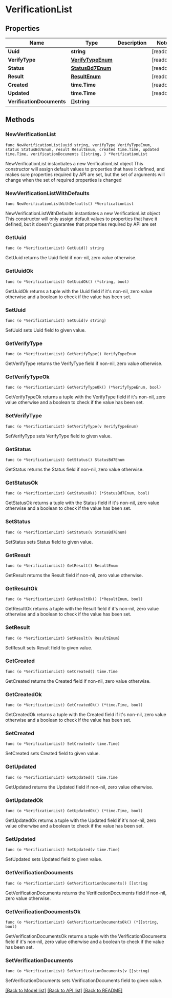# VerificationList

## Properties

Name | Type | Description | Notes
------------ | ------------- | ------------- | -------------
**Uuid** | **string** |  | [readonly] 
**VerifyType** | [**VerifyTypeEnum**](VerifyTypeEnum.md) |  | [readonly] 
**Status** | [**StatusBd7Enum**](StatusBd7Enum.md) |  | [readonly] 
**Result** | [**ResultEnum**](ResultEnum.md) |  | [readonly] 
**Created** | **time.Time** |  | [readonly] 
**Updated** | **time.Time** |  | [readonly] 
**VerificationDocuments** | **[]string** |  | 

## Methods

### NewVerificationList

`func NewVerificationList(uuid string, verifyType VerifyTypeEnum, status StatusBd7Enum, result ResultEnum, created time.Time, updated time.Time, verificationDocuments []string, ) *VerificationList`

NewVerificationList instantiates a new VerificationList object
This constructor will assign default values to properties that have it defined,
and makes sure properties required by API are set, but the set of arguments
will change when the set of required properties is changed

### NewVerificationListWithDefaults

`func NewVerificationListWithDefaults() *VerificationList`

NewVerificationListWithDefaults instantiates a new VerificationList object
This constructor will only assign default values to properties that have it defined,
but it doesn't guarantee that properties required by API are set

### GetUuid

`func (o *VerificationList) GetUuid() string`

GetUuid returns the Uuid field if non-nil, zero value otherwise.

### GetUuidOk

`func (o *VerificationList) GetUuidOk() (*string, bool)`

GetUuidOk returns a tuple with the Uuid field if it's non-nil, zero value otherwise
and a boolean to check if the value has been set.

### SetUuid

`func (o *VerificationList) SetUuid(v string)`

SetUuid sets Uuid field to given value.


### GetVerifyType

`func (o *VerificationList) GetVerifyType() VerifyTypeEnum`

GetVerifyType returns the VerifyType field if non-nil, zero value otherwise.

### GetVerifyTypeOk

`func (o *VerificationList) GetVerifyTypeOk() (*VerifyTypeEnum, bool)`

GetVerifyTypeOk returns a tuple with the VerifyType field if it's non-nil, zero value otherwise
and a boolean to check if the value has been set.

### SetVerifyType

`func (o *VerificationList) SetVerifyType(v VerifyTypeEnum)`

SetVerifyType sets VerifyType field to given value.


### GetStatus

`func (o *VerificationList) GetStatus() StatusBd7Enum`

GetStatus returns the Status field if non-nil, zero value otherwise.

### GetStatusOk

`func (o *VerificationList) GetStatusOk() (*StatusBd7Enum, bool)`

GetStatusOk returns a tuple with the Status field if it's non-nil, zero value otherwise
and a boolean to check if the value has been set.

### SetStatus

`func (o *VerificationList) SetStatus(v StatusBd7Enum)`

SetStatus sets Status field to given value.


### GetResult

`func (o *VerificationList) GetResult() ResultEnum`

GetResult returns the Result field if non-nil, zero value otherwise.

### GetResultOk

`func (o *VerificationList) GetResultOk() (*ResultEnum, bool)`

GetResultOk returns a tuple with the Result field if it's non-nil, zero value otherwise
and a boolean to check if the value has been set.

### SetResult

`func (o *VerificationList) SetResult(v ResultEnum)`

SetResult sets Result field to given value.


### GetCreated

`func (o *VerificationList) GetCreated() time.Time`

GetCreated returns the Created field if non-nil, zero value otherwise.

### GetCreatedOk

`func (o *VerificationList) GetCreatedOk() (*time.Time, bool)`

GetCreatedOk returns a tuple with the Created field if it's non-nil, zero value otherwise
and a boolean to check if the value has been set.

### SetCreated

`func (o *VerificationList) SetCreated(v time.Time)`

SetCreated sets Created field to given value.


### GetUpdated

`func (o *VerificationList) GetUpdated() time.Time`

GetUpdated returns the Updated field if non-nil, zero value otherwise.

### GetUpdatedOk

`func (o *VerificationList) GetUpdatedOk() (*time.Time, bool)`

GetUpdatedOk returns a tuple with the Updated field if it's non-nil, zero value otherwise
and a boolean to check if the value has been set.

### SetUpdated

`func (o *VerificationList) SetUpdated(v time.Time)`

SetUpdated sets Updated field to given value.


### GetVerificationDocuments

`func (o *VerificationList) GetVerificationDocuments() []string`

GetVerificationDocuments returns the VerificationDocuments field if non-nil, zero value otherwise.

### GetVerificationDocumentsOk

`func (o *VerificationList) GetVerificationDocumentsOk() (*[]string, bool)`

GetVerificationDocumentsOk returns a tuple with the VerificationDocuments field if it's non-nil, zero value otherwise
and a boolean to check if the value has been set.

### SetVerificationDocuments

`func (o *VerificationList) SetVerificationDocuments(v []string)`

SetVerificationDocuments sets VerificationDocuments field to given value.



[[Back to Model list]](../README.md#documentation-for-models) [[Back to API list]](../README.md#documentation-for-api-endpoints) [[Back to README]](../README.md)


